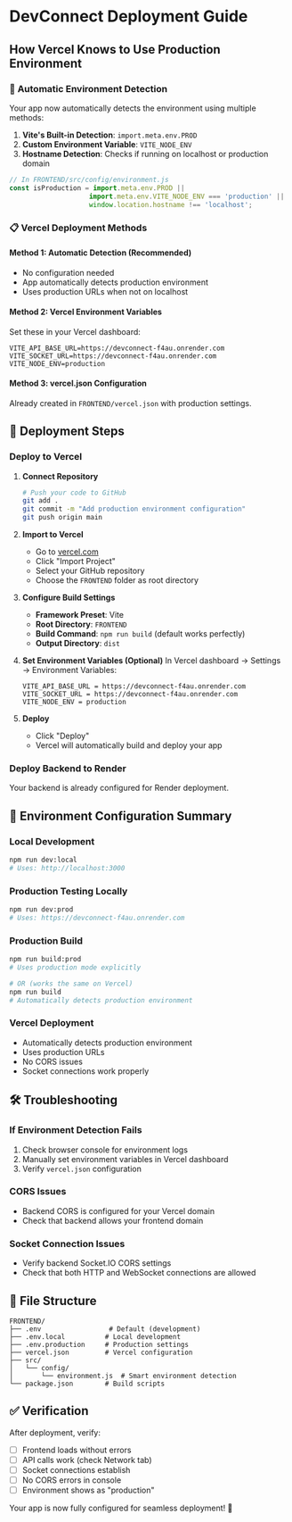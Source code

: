 # DevConnect Deployment Guide

## How Vercel Knows to Use Production Environment

### 🔄 **Automatic Environment Detection**

Your app now automatically detects the environment using multiple methods:

1. **Vite's Built-in Detection**: `import.meta.env.PROD`
2. **Custom Environment Variable**: `VITE_NODE_ENV`
3. **Hostname Detection**: Checks if running on localhost or production domain

```javascript
// In FRONTEND/src/config/environment.js
const isProduction = import.meta.env.PROD || 
                    import.meta.env.VITE_NODE_ENV === 'production' ||
                    window.location.hostname !== 'localhost';
```

### 📋 **Vercel Deployment Methods**

#### **Method 1: Automatic Detection (Recommended)**
- No configuration needed
- App automatically detects production environment
- Uses production URLs when not on localhost

#### **Method 2: Vercel Environment Variables**
Set these in your Vercel dashboard:

```
VITE_API_BASE_URL=https://devconnect-f4au.onrender.com
VITE_SOCKET_URL=https://devconnect-f4au.onrender.com
VITE_NODE_ENV=production
```

#### **Method 3: vercel.json Configuration**
Already created in `FRONTEND/vercel.json` with production settings.

## 🚀 **Deployment Steps**

### **Deploy to Vercel**

1. **Connect Repository**
   ```bash
   # Push your code to GitHub
   git add .
   git commit -m "Add production environment configuration"
   git push origin main
   ```

2. **Import to Vercel**
   - Go to [vercel.com](https://vercel.com)
   - Click "Import Project"
   - Select your GitHub repository
   - Choose the `FRONTEND` folder as root directory

3. **Configure Build Settings**
   - **Framework Preset**: Vite
   - **Root Directory**: `FRONTEND`
   - **Build Command**: `npm run build` (default works perfectly)
   - **Output Directory**: `dist`

4. **Set Environment Variables (Optional)**
   In Vercel dashboard → Settings → Environment Variables:
   ```
   VITE_API_BASE_URL = https://devconnect-f4au.onrender.com
   VITE_SOCKET_URL = https://devconnect-f4au.onrender.com
   VITE_NODE_ENV = production
   ```

5. **Deploy**
   - Click "Deploy"
   - Vercel will automatically build and deploy your app

### **Deploy Backend to Render**

Your backend is already configured for Render deployment.

## 🔧 **Environment Configuration Summary**

### **Local Development**
```bash
npm run dev:local
# Uses: http://localhost:3000
```

### **Production Testing Locally**
```bash
npm run dev:prod
# Uses: https://devconnect-f4au.onrender.com
```

### **Production Build**
```bash
npm run build:prod
# Uses production mode explicitly

# OR (works the same on Vercel)
npm run build
# Automatically detects production environment
```

### **Vercel Deployment**
- Automatically detects production environment
- Uses production URLs
- No CORS issues
- Socket connections work properly

## 🛠️ **Troubleshooting**

### **If Environment Detection Fails**
1. Check browser console for environment logs
2. Manually set environment variables in Vercel dashboard
3. Verify `vercel.json` configuration

### **CORS Issues**
- Backend CORS is configured for your Vercel domain
- Check that backend allows your frontend domain

### **Socket Connection Issues**
- Verify backend Socket.IO CORS settings
- Check that both HTTP and WebSocket connections are allowed

## 📁 **File Structure**
```
FRONTEND/
├── .env                 # Default (development)
├── .env.local          # Local development
├── .env.production     # Production settings
├── vercel.json         # Vercel configuration
├── src/
│   └── config/
│       └── environment.js  # Smart environment detection
└── package.json        # Build scripts
```

## ✅ **Verification**

After deployment, verify:
- [ ] Frontend loads without errors
- [ ] API calls work (check Network tab)
- [ ] Socket connections establish
- [ ] No CORS errors in console
- [ ] Environment shows as "production"

Your app is now fully configured for seamless deployment! 🎉

